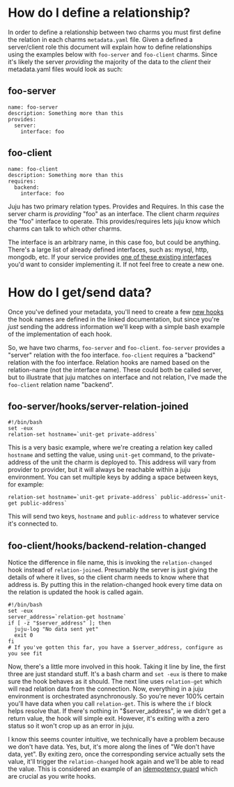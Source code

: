 # How do I define a relationship?

In order to define a relationship between two charms you must first define
the relation in each charms `metadata.yaml` file. Given a defined a
server/client role this document will explain how to define relationships
using the examples below with `foo-server` and `foo-client` charms. Since
it's likely the server _providing_ the majority of the data to the _client_
their metadata.yaml files would look as such:

## foo-server

    name: foo-server
    description: Something more than this
    provides:
      server:
        interface: foo


## foo-client

    name: foo-client
    description: Something more than this
    requires:
      backend:
        interface: foo


Juju has two primary relation types. Provides and Requires. In this case the
server charm is _providing_ "foo" as an interface. The client charm
_requires_ the "foo" interface to operate. This provides/requires lets juju
know which charms can talk to which other charms.

The interface is an arbitrary name, in this case foo, but could be anything.
There's a large list of already defined interfaces, such as: mysql, http,
mongodb, etc. If your service provides [one of these existing
interfaces](http://manage.jujucharms.com/interfaces) you'd want to consider
implementing it. If not feel free to create a new one.

# How do I get/send data?

Once you've defined your metadata, you'll need to create a few [new
hooks](authors-charm-hooks.html#relation-hooks)
the hook names are defined in the linked documentation, but since you're
_just_ sending the address information we'll keep with a simple bash example
of the implementation of each hook.

So, we have two charms, `foo-server` and `foo-client`. `foo-server` provides
a "server" relation with the foo interface. `foo-client` requires a
"backend" relation with the foo interface. Relation hooks are named based on
the relation-name (not the interface name). These could both be called
server, but to illustrate that juju matches on interface and not relation,
I've made the `foo-client` relation name "backend".

## foo-server/hooks/server-relation-joined

    #!/bin/bash
    set -eux
    relation-set hostname=`unit-get private-address`

This is a very basic example, where we're creating a relation key called
`hostname` and setting the value, using `unit-get` command, to the
private-address of the unit the charm is deployed to. This address will vary
from provider to provider, but it will always be reachable within a juju
environment. You can set multiple keys by adding a space between keys, for
example:

    relation-set hostname=`unit-get private-address` public-address=`unit-get public-address`

This will send two keys, `hostname` and `public-address` to whatever service
it's connected to.

## foo-client/hooks/backend-relation-changed

Notice the difference in file name, this is invoking the `relation-changed` hook
instead of `relation-joined`. Presumably the server is just giving the details
of where it lives, so the client charm needs to know where that address is. By
putting this in the relation-changed hook every time data on the relation is
updated the hook is called again.

    #!/bin/bash
    set -eux
    server_address=`relation-get hostname`
    if [ -z "$server_address" ]; then
      juju-log "No data sent yet"
      exit 0
    fi
    # If you've gotten this far, you have a $server_address, configure as you see fit

Now, there's a little more involved in this hook. Taking it line by line,
the first three are just standard stuff. It's a bash charm and `set -eux` is
there to make sure the hook behaves as it should. The next line uses
`relation-get` which will read relation data from the connection. Now,
everything in a juju environment is orchestrated asynchronously. So you're
never 100% certain you'll have data when you call `relation-get`. This is
where the `if` block helps resolve that. If there's nothing in
"$server_address", ie we didn't get a return value, the hook will simple
exit. However, it's exiting with a zero status so it won't crop up as an
error in juju.

I know this seems counter intuitive, we technically have a problem because
we don't have data. Yes, but, it's more along the lines of "We don't have
data, yet". By exiting zero, once the corresponding service actually sets
the value, it'll trigger the `relation-changed` hook again and we'll be able
to read the value. This is considered an example of an [idempotency
guard](authors-charm-hooks.html#writing-hooks)
which are crucial as you write hooks.
